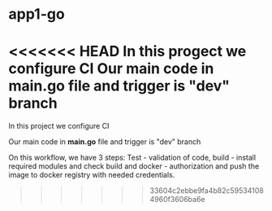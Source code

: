 # app1-go
<<<<<<< HEAD
In this progect we configure CI 
Our main code in **main.go** file and trigger is "dev" branch
=======
In this project we configure CI 

Our main code in **main.go** file and trigger is "dev" branch 

On this workflow, we have 3 steps: Test - validation of code, build - install required modules and check build and docker - authorization and push the image to docker registry with needed credentials. 

>>>>>>> 33604c2ebbe9fa4b82c595341084960f3606ba6e

